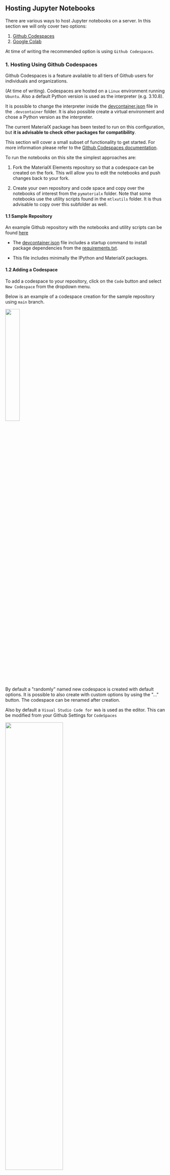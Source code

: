 ## Hosting Jupyter Notebooks

There are various ways to host Jupyter notebooks on a server. In this section we will only
cover two options:

1. [Github Codespaces](#1-hosting-using-github-codespaces)
2. [Google Colab](#2-hosting-using-google-colab)

At time of writing the recommended option is using `Github Codespaces`.

### 1. Hosting Using Github Codespaces

Github Codespaces is a feature available to all tiers of Github users for individuals and organizations.

(At time of writing). Codespaces are hosted on a `Linux` environment running `Ubuntu`. Also a default Python version is used as the interpreter (e.g. 3.10.8).

It is possible to change the interpreter inside the  [devcontainer.json](https://docs.github.com/en/codespaces/setting-up-your-project-for-codespaces/adding-a-dev-container-configuration/setting-up-your-python-project-for-codespaces) 
file in the `.devcontainer` folder. It is also possible create a virtual environment and chose a Python version as the interpreter.

The current MaterialX package has been tested to run on this configuration, but **it is advisable to check other packages for compatibility**. 

This section will cover a small subset of functionality to get started. For more information please refer to the [Github Codespaces documentation](https://docs.github.com/en/codespaces/overview).

To run the notebooks on this site the simplest approaches are:

1. Fork the MaterialX Elements repository so that a codespace can be created on the fork. This will allow you to edit the notebooks and push changes back to your fork. 

2. Create your own repository and code space and copy over the notebooks of interest from the `pymaterialx` folder. Note that some notebooks use the utility scripts found in the `mtlxutils` folder. It is thus advisable to copy over this subfolder as well. 

#### 1.1 Sample Repository

An example Github repository with the notebooks and utility scripts can be found [here](https://github.com/kwokcb/MaterialX_Learn_Sample_Codespace)

- The [devcontainer.json](https://github.com/kwokcb/MaterialX_Learn_Sample_Codespace/blob/main/.devcontainer/devcontainer.json) file includes a startup command to install package dependencies from the [requirements.txt](https://github.com/kwokcb/MaterialX_Learn_Sample_Codespace/blob/main/requirements.txt).

- This file includes minimally the IPython and MaterialX packages. 

#### 1.2 Adding a Codespace

To add a codespace to your repository, click on the `Code` button and select `New Codespace` from the dropdown menu.

Below is an example of a codespace creation for the sample repository using `main` branch. 
    
<img width="30%" src="images/create_codespace_github.png">

By default a "randomly" named new codespace is created with default options. It is possible to also create with custom options by using the "..." button. The codespace can be renamed after creation.

Also by default a `Visual Studio Code for Web` is used as the editor. This can be modified from your Github Settings for `CodeSpaces`

<img width="60%" src="images/create_codespace_github_editor_prefs.png">


#### 1.3 Using a Codespace

<img width="100%" src="images/create_codespace_github_2.png">

If using the Visual Studio Code for Web editor, the editor is pretty well the same as the desktop version.

From here it is possible to modify, add / remove content as desired, and push changes back to the repository.

It is possible to sync the the Web editor with the desktop editor as desired. Additional extensions can be installed as desired. For example for the JSON notebook the `JSONcrack` extension was installed.

<img width="100%" src="images/codespace_extension.png">

#### 1.4 Python Packages

Some Python packages are pre-installed in the codespace.
To check what is already available the terminal window can be opened and the `pip list` command can be used.

<img width="100%" src="images/codespace_packages.png">

If additional Python packages are required they can be installed inside a notebook, or in a terminal window. For example the `OpenUsd` package can be installed using: `pip install usd-core`.

<img width="100%" src="images/codespace_usd_install.png">

If the package is general to many notebooks  the `requirements.txt`` file can be modified and the codespace restarted.

As the MaterialX Package is loaded on startup, notebooks using this package can be run without any additional installation.

#### 1.5 GPU Rendering

At time of writing it does not seem possible to render images using a GPU, though this has not been investigated in detail. As the "rendering notebook" uses OpenGL on Linux, it the rendering of images using notebook is not currently possible in a Codespace environment. It is unknown if MSL will work as a Apple OS environment is not available.

### 2. Hosting Using Google Colab

Unlike codespaces, an entire environment setup does not seem possible with performing a number extra steps. This is especially true if there is dependent resources required and to share the notebook.

#### 2.1 Browser Access

A quick way to examine any notebook is to use the <a href="https://chrome.google.com/webstore/detail/open-in-colab/iogfkhleblhcpcekbiedikdehleodpjo" target="_blank">Open in Colab Chrome extension</a>. 

This option however fails to work well for execution when context data or utility scripts are required as only that file is available.

#### 2.2 Github Repository Usage

It is possible to access both private and public Github repositories using Colab via <a href="https://colab.research.google.com/github/" target="_blank">this browser link</a>.

<img src="./images/colab_github_notebook_access.png" width="60%">

To use the repo with extra steps for authentication the repo containing the notebooks can be `clone`d into the Colab environment. This is done by running the following Colab cell:

```python
# Clone the repo
!git clone <address of Github repository>
```

For this example the repository is `https://github.com/kwokcb/MaterialX_Learn_Sample_Codespace`, and the notebook is `mtlx_json_nootbook.ipynb`. 

This is also "safe" in the sense that a user of this notebook is not able to save back to the original repository.

After this is done, the current folder can be changed to the root where the notebook resides in order to execute it using the following cell:

```python
# Set the current folder to point to the appropriate folder.
import os
os.chdir('MaterialX_Learn_Sample_Codespace/notebooks') 
```

where `MaterialX_Learn_Sample_Codespace/notebooks` is the path folder containing the notebook.

Below is a snapshot of the loaded notebook after the clone and folder change is executed.
<img src="images/colable_github_setup.png" width="100%">

Note that notebooks in the learning site may require: 
1. Python utilities found in the `mtlxutils` sub-folder 
2. Resource files found in the `data` sub-folder

##### 2.2.1 Github File Access Via URI

It is possible to access individual files from Github if the URI is known. Note that the MaterialX file access API does not directly support network access and thus something like the `urlib` module must be used.

For an example of this see the 
<a href="../pymaterialx/mtlx_basics_notebook.html" target="_blank">Basics notebook</a>

#### 2.3 Google Drive Usage

If sharing is **not** required and "write" privileges make be required then the notebook and dpendendt files can also be uploaded to `Google Drive` and opened in Colab from there. 

Below is an example of same repository copied to Google Drive and opened from there.

<img src="./images/google_drive_colab.png" width="60%">

To use the notebook Google Drive must be explicitly mounted using the following cell:

```python
# Mount Google Drive
from google.colab import drive
drive.mount('/content/drive')
```

The current folder can then be changed to location of the notebook.

#### 2.4 Installing Package Dependencies

At time of writing there unfortunately appears to be nothing equivalent in `Colab` to the "dev container" setup found in `Codespace`s.

Thus it is necessary to install the `MaterialX`` or any other package dependencies from within each notebook. For example to use MaterialX the follow cell can be added to the notebook:

```python
# Install MaterialX from PyPi
!pip install MaterialX
```









